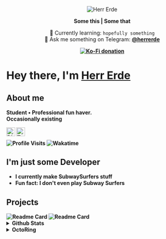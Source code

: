 <p align="center">
  <img src="https://capsule-render.vercel.app/api?type=waving&color=auto&height=200&section=header&text=Herr%20Erde&fontSize=50&animation=fadeIn&fontAlignY=35&descAlignY=45" alt="Herr Erde"></img>
</p>

<p align="center">
  <strong>Some this | Some that</strong>
</p>

<p align="center">
  🌱 Currently learning: <code>hopefully something</code><br>
  💬 Ask me something on Telegram: <strong><a href="https://t.me/herrerde">@herrerde</a><br>
</p>
<p align="center">
  <a href="https://ko-fi.com/herrerde">
    <img alt="Ko-Fi donation" src="https://ko-fi.com/img/githubbutton_sm.svg">
  </a>
</p>

# Hey there, I'm [Herr Erde](https://dev.herrerde.xyz)

## About me

Student • Professional fun haver.<br>
Occasionally existing

<a href="https://discord.com/users/517030982507823105">
  <img align="left" alt="Discord" width="23px" src="https://raw.githubusercontent.com/peterthehan/peterthehan/master/assets/discord.svg">
</a>

<a href="https://twitter.com/Herr_Erde">
  <img align="left" alt="Twitter" width="23px" src="https://raw.githubusercontent.com/peterthehan/peterthehan/master/assets/twitter.svg">
</a>
<br>
<p>
  <img align="center" src="https://hits-app.vercel.app/hits?url=https://github.com/herrerde&label=visits" alt="Profile Visits">
  <img align="center" src="https://wakatime.com/badge/user/0c3ebeea-dd83-4ece-8bf2-83739753a8f3.svg" alt="Wakatime" />
</p>

## I'm just some Developer

- I currently make SubwaySurfers stuff
- Fun fact: I don't even play Subway Surfers

## Projects

<img align="top" src="https://github-readme-stats.vercel.app/api/pin/?username=HerrErde&repo=SubwayBooster&theme=tokyonight" alt="Readme Card">
<img align="top" src="https://github-readme-stats.vercel.app/api/pin/?username=HerrErde&repo=subway-source&theme=tokyonight" alt="Readme Card">

<details>
  <summary>Github Stats</summary>
  <div>
    <p>
      <img align="top" src="https://github-readme-streak-stats.herokuapp.com/?user=herrerde&&theme=tokyonight" alt="Github Streak">
      <img src="https://github-readme-stats.vercel.app/api?username=herrerde&show_icons=true&theme=tokyonight" alt="Github Stats">
      <img src="https://github-readme-stats.vercel.app/api/top-langs/?username=herrerde&theme=tokyonight" alt="Top Languages">
  </div>
</details>

<details>
  <summary>OctoRing</summary>
<table><tbody><tr><td><a href="https://octo-ring.com/"><img src="https://octo-ring.com/static/img/widget/top.png" width="99%" alt="Octo Ring logo" align="top"></a><br><a href="https://octo-ring.com/p/HerrErde/prev"><img src="https://octo-ring.com/static/img/widget/prev.png" width="33%" alt="previous" align="top" title="previous profile"></a><a href="https://octo-ring.com/p/HerrErde/random"><img src="https://octo-ring.com/static/img/widget/random.png" width="33%" alt="random" align="top" title="random profile"></a><a href="https://octo-ring.com/p/HerrErde/next"><img src="https://octo-ring.com/static/img/widget/next.png" width="33%" alt="next" align="top" title="next profile"></a><br><a href="https://octo-ring.com/"><img src="https://octo-ring.com/static/img/widget/bottom.png" width="99%" alt="check out other GitHub profiles in the Octo Ring" align="top"></a></td></tr></tbody></table>
</details>
